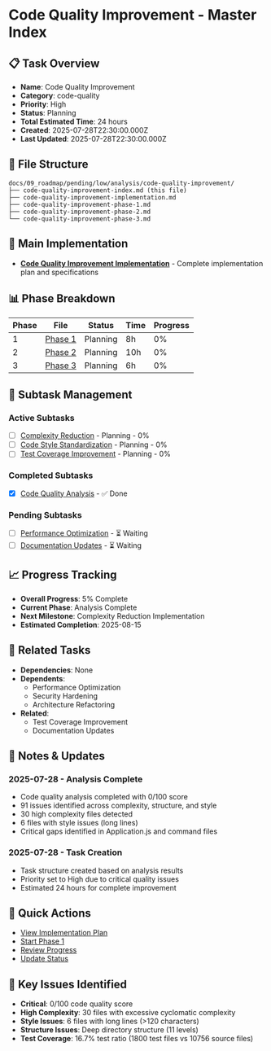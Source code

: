 # Code Quality Improvement - Master Index

## 📋 Task Overview
- **Name**: Code Quality Improvement
- **Category**: code-quality
- **Priority**: High
- **Status**: Planning
- **Total Estimated Time**: 24 hours
- **Created**: 2025-07-28T22:30:00.000Z
- **Last Updated**: 2025-07-28T22:30:00.000Z

## 📁 File Structure
```
docs/09_roadmap/pending/low/analysis/code-quality-improvement/
├── code-quality-improvement-index.md (this file)
├── code-quality-improvement-implementation.md
├── code-quality-improvement-phase-1.md
├── code-quality-improvement-phase-2.md
└── code-quality-improvement-phase-3.md
```

## 🎯 Main Implementation
- **[Code Quality Improvement Implementation](./code-quality-improvement-implementation.md)** - Complete implementation plan and specifications

## 📊 Phase Breakdown
| Phase | File | Status | Time | Progress |
|-------|------|--------|------|----------|
| 1 | [Phase 1](./code-quality-improvement-phase-1.md) | Planning | 8h | 0% |
| 2 | [Phase 2](./code-quality-improvement-phase-2.md) | Planning | 10h | 0% |
| 3 | [Phase 3](./code-quality-improvement-phase-3.md) | Planning | 6h | 0% |

## 🔄 Subtask Management
### Active Subtasks
- [ ] [Complexity Reduction](./code-quality-improvement-phase-1.md) - Planning - 0%
- [ ] [Code Style Standardization](./code-quality-improvement-phase-2.md) - Planning - 0%
- [ ] [Test Coverage Improvement](./code-quality-improvement-phase-3.md) - Planning - 0%

### Completed Subtasks
- [x] [Code Quality Analysis](./code-quality-improvement-implementation.md) - ✅ Done

### Pending Subtasks
- [ ] [Performance Optimization](./performance-optimization.md) - ⏳ Waiting
- [ ] [Documentation Updates](./documentation-updates.md) - ⏳ Waiting

## 📈 Progress Tracking
- **Overall Progress**: 5% Complete
- **Current Phase**: Analysis Complete
- **Next Milestone**: Complexity Reduction Implementation
- **Estimated Completion**: 2025-08-15

## 🔗 Related Tasks
- **Dependencies**: None
- **Dependents**: 
  - Performance Optimization
  - Security Hardening
  - Architecture Refactoring
- **Related**: 
  - Test Coverage Improvement
  - Documentation Updates

## 📝 Notes & Updates
### 2025-07-28 - Analysis Complete
- Code quality analysis completed with 0/100 score
- 91 issues identified across complexity, structure, and style
- 30 high complexity files detected
- 6 files with style issues (long lines)
- Critical gaps identified in Application.js and command files

### 2025-07-28 - Task Creation
- Task structure created based on analysis results
- Priority set to High due to critical quality issues
- Estimated 24 hours for complete improvement

## 🚀 Quick Actions
- [View Implementation Plan](./code-quality-improvement-implementation.md)
- [Start Phase 1](./code-quality-improvement-phase-1.md)
- [Review Progress](#progress-tracking)
- [Update Status](#notes--updates)

## 🎯 Key Issues Identified
- **Critical**: 0/100 code quality score
- **High Complexity**: 30 files with excessive cyclomatic complexity
- **Style Issues**: 6 files with long lines (>120 characters)
- **Structure Issues**: Deep directory structure (11 levels)
- **Test Coverage**: 16.7% test ratio (1800 test files vs 10756 source files) 